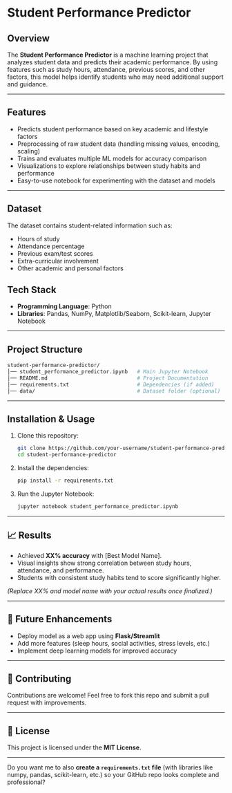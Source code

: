 
#  Student Performance Predictor

##  Overview

The **Student Performance Predictor** is a machine learning project that analyzes student data and predicts their academic performance.
By using features such as study hours, attendance, previous scores, and other factors, this model helps identify students who may need additional support and guidance.

---

## Features

* Predicts student performance based on key academic and lifestyle factors
* Preprocessing of raw student data (handling missing values, encoding, scaling)
* Trains and evaluates multiple ML models for accuracy comparison
* Visualizations to explore relationships between study habits and performance
* Easy-to-use notebook for experimenting with the dataset and models

---

## Dataset

The dataset contains student-related information such as:

* Hours of study
* Attendance percentage
* Previous exam/test scores
* Extra-curricular involvement
* Other academic and personal factors


## Tech Stack

* **Programming Language**: Python
* **Libraries**: Pandas, NumPy, Matplotlib/Seaborn, Scikit-learn, Jupyter Notebook

---

## Project Structure

```bash
student-performance-predictor/
│── student_performance_predictor.ipynb   # Main Jupyter Notebook
│── README.md                             # Project Documentation
│── requirements.txt                      # Dependencies (if added)
│── data/                                 # Dataset folder (optional)
```

---

##  Installation & Usage

1. Clone this repository:

   ```bash
   git clone https://github.com/your-username/student-performance-predictor.git
   cd student-performance-predictor
   ```

2. Install the dependencies:

   ```bash
   pip install -r requirements.txt
   ```

3. Run the Jupyter Notebook:

   ```bash
   jupyter notebook student_performance_predictor.ipynb
   ```

---

## 📈 Results

* Achieved **XX% accuracy** with \[Best Model Name].
* Visual insights show strong correlation between study hours, attendance, and performance.
* Students with consistent study habits tend to score significantly higher.

*(Replace XX% and model name with your actual results once finalized.)*

---

## 🔮 Future Enhancements

* Deploy model as a web app using **Flask/Streamlit**
* Add more features (sleep hours, social activities, stress levels, etc.)
* Implement deep learning models for improved accuracy

---

## 🤝 Contributing

Contributions are welcome! Feel free to fork this repo and submit a pull request with improvements.

---

## 📜 License

This project is licensed under the **MIT License**.

---

Do you want me to also **create a `requirements.txt` file** (with libraries like numpy, pandas, scikit-learn, etc.) so your GitHub repo looks complete and professional?
